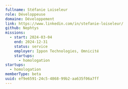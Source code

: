 ```yaml
---
fullname: Stéfanie Loiseleur
role: Développeuse
domaine: Développement
link: https://www.linkedin.com/in/stefanie-loiseleur/
github: Nephtys
missions:
  - start: 2024-03-04
    end: 2024-12-31
    status: service
    employer: Ippon Technologies, Omnicité
    startups:
      - homologation
startups:
  - homologation
memberType: beta
uuid: ef9e6591-24c5-4868-99b2-aa635f06a7ff
---
```

